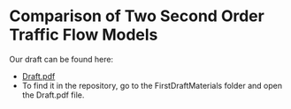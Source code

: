 # Comparison of Two Second Order Traffic Flow Models

Our draft can be found here:
* [Draft.pdf](FirstDraftMaterials/Draft.pdf)
* To find it in the repository, go to the FirstDraftMaterials folder and open the Draft.pdf file.
